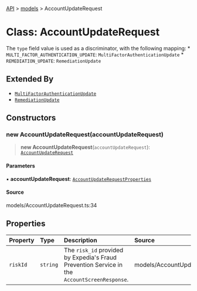 [API](../../index.md) > [models](../index.md) > AccountUpdateRequest

# Class: AccountUpdateRequest

The `type` field value is used as a discriminator, with the following mapping: * `MULTI_FACTOR_AUTHENTICATION_UPDATE`: `MultiFactorAuthenticationUpdate` * `REMEDIATION_UPDATE`: `RemediationUpdate`

## Extended By

- [`MultiFactorAuthenticationUpdate`](MultiFactorAuthenticationUpdate.md)
- [`RemediationUpdate`](RemediationUpdate.md)

## Constructors

### new AccountUpdateRequest(accountUpdateRequest)

> **new AccountUpdateRequest**(`accountUpdateRequest`): [`AccountUpdateRequest`](AccountUpdateRequest.md)

#### Parameters

▪ **accountUpdateRequest**: [`AccountUpdateRequestProperties`](../interfaces/AccountUpdateRequestProperties.md)

#### Source

models/AccountUpdateRequest.ts:34

## Properties

| Property | Type | Description | Source |
| :------ | :------ | :------ | :------ |
| `riskId` | `string` | The `risk_id` provided by Expedia\'s Fraud Prevention Service in the `AccountScreenResponse`. | models/AccountUpdateRequest.ts:32 |
